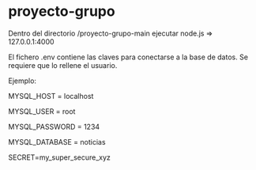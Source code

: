 # proyecto-grupo
<p>Dentro del directorio /proyecto-grupo-main ejecutar node.js => 127.0.0.1:4000</p>
<p></p>
<p>El fichero .env contiene las claves para conectarse a la base de datos. Se requiere que lo rellene el usuario.</p>
<p>Ejemplo:</p>
<p>MYSQL_HOST = localhost</p>
<p>MYSQL_USER = root</p>
<p>MYSQL_PASSWORD = 1234</p>
<p>MYSQL_DATABASE = noticias</p>
<p>SECRET=my_super_secure_xyz</p>
